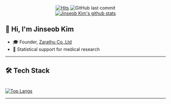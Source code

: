 <div align = center>
  
[![Hits](https://hits.seeyoufarm.com/api/count/incr/badge.svg?url=https%3A%2F%2Fgithub.com%2Fjinseob2kim&count_bg=%2379C83D&title_bg=%23555555&title=hits&edge_flat=true)](https://hits.seeyoufarm.com)
![GitHub last commit](https://img.shields.io/github/last-commit/jinseob2kim/jinseob2kim)
<br>[![Jinseob Kim's github stats](https://github-readme-stats.vercel.app/api?username=jinseob2kim&show_icons=true)](https://github.com/anuraghazra/github-readme-stats) 
</div>

## 👋 Hi, I'm Jinseob Kim

* 🎓 Founder, [Zarathu Co.,Ltd](https://www.zarathu.com)
* 🌱 Statistical support for medical research

**************************
## 🛠 Tech Stack
<br>[![Top Langs](https://github-readme-stats.vercel.app/api/top-langs/?username=jinseob2kim)](https://github.com/anuraghazra/github-readme-stats)
**************************

<!--
**jinseob2kim/jinseob2kim** is a ✨ _special_ ✨ repository because its `README.md` (this file) appears on your GitHub profile.

Here are some ideas to get you started:

- 🔭 I’m currently working on ...
- 🌱 I’m currently learning ...
- 👯 I’m looking to collaborate on ...
- 🤔 I’m looking for help with ...
- 💬 Ask me about ...
- 📫 How to reach me: ...
- 😄 Pronouns: ...
- ⚡ Fun fact: ...
-->
